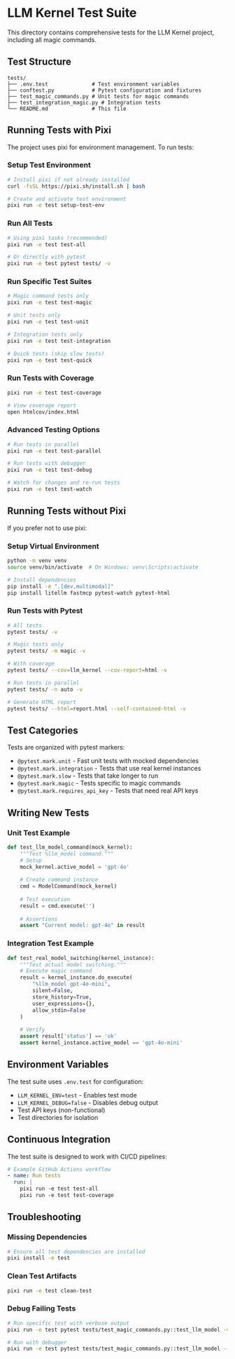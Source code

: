 # LLM Kernel Test Suite

This directory contains comprehensive tests for the LLM Kernel project, including all magic commands.

## Test Structure

```
tests/
├── .env.test              # Test environment variables
├── conftest.py            # Pytest configuration and fixtures
├── test_magic_commands.py # Unit tests for magic commands
├── test_integration_magic.py # Integration tests
└── README.md              # This file
```

## Running Tests with Pixi

The project uses pixi for environment management. To run tests:

### Setup Test Environment
```bash
# Install pixi if not already installed
curl -fsSL https://pixi.sh/install.sh | bash

# Create and activate test environment
pixi run -e test setup-test-env
```

### Run All Tests
```bash
# Using pixi tasks (recommended)
pixi run -e test test-all

# Or directly with pytest
pixi run -e test pytest tests/ -v
```

### Run Specific Test Suites
```bash
# Magic command tests only
pixi run -e test test-magic

# Unit tests only
pixi run -e test test-unit

# Integration tests only
pixi run -e test test-integration

# Quick tests (skip slow tests)
pixi run -e test test-quick
```

### Run Tests with Coverage
```bash
pixi run -e test test-coverage

# View coverage report
open htmlcov/index.html
```

### Advanced Testing Options
```bash
# Run tests in parallel
pixi run -e test test-parallel

# Run tests with debugger
pixi run -e test test-debug

# Watch for changes and re-run tests
pixi run -e test test-watch
```

## Running Tests without Pixi

If you prefer not to use pixi:

### Setup Virtual Environment
```bash
python -m venv venv
source venv/bin/activate  # On Windows: venv\Scripts\activate

# Install dependencies
pip install -e ".[dev,multimodal]"
pip install litellm fastmcp pytest-watch pytest-html
```

### Run Tests with Pytest
```bash
# All tests
pytest tests/ -v

# Magic tests only
pytest tests/ -m magic -v

# With coverage
pytest tests/ --cov=llm_kernel --cov-report=html -v

# Run tests in parallel
pytest tests/ -n auto -v

# Generate HTML report
pytest tests/ --html=report.html --self-contained-html -v
```

## Test Categories

Tests are organized with pytest markers:

- `@pytest.mark.unit` - Fast unit tests with mocked dependencies
- `@pytest.mark.integration` - Tests that use real kernel instances
- `@pytest.mark.slow` - Tests that take longer to run
- `@pytest.mark.magic` - Tests specific to magic commands
- `@pytest.mark.requires_api_key` - Tests that need real API keys

## Writing New Tests

### Unit Test Example
```python
def test_llm_model_command(mock_kernel):
    """Test %llm_model command."""
    # Setup
    mock_kernel.active_model = 'gpt-4o'
    
    # Create command instance
    cmd = ModelCommand(mock_kernel)
    
    # Test execution
    result = cmd.execute('')
    
    # Assertions
    assert "Current model: gpt-4o" in result
```

### Integration Test Example
```python
def test_real_model_switching(kernel_instance):
    """Test actual model switching."""
    # Execute magic command
    result = kernel_instance.do_execute(
        "%llm_model gpt-4o-mini",
        silent=False,
        store_history=True,
        user_expressions={},
        allow_stdin=False
    )
    
    # Verify
    assert result['status'] == 'ok'
    assert kernel_instance.active_model == 'gpt-4o-mini'
```

## Environment Variables

The test suite uses `.env.test` for configuration:

- `LLM_KERNEL_ENV=test` - Enables test mode
- `LLM_KERNEL_DEBUG=false` - Disables debug output
- Test API keys (non-functional)
- Test directories for isolation

## Continuous Integration

The test suite is designed to work with CI/CD pipelines:

```yaml
# Example GitHub Actions workflow
- name: Run tests
  run: |
    pixi run -e test test-all
    pixi run -e test test-coverage
```

## Troubleshooting

### Missing Dependencies
```bash
# Ensure all test dependencies are installed
pixi install -e test
```

### Clean Test Artifacts
```bash
pixi run -e test clean-test
```

### Debug Failing Tests
```bash
# Run specific test with verbose output
pixi run -e test pytest tests/test_magic_commands.py::test_llm_model -vvs

# Run with debugger
pixi run -e test pytest tests/test_magic_commands.py::test_llm_model --pdb
```